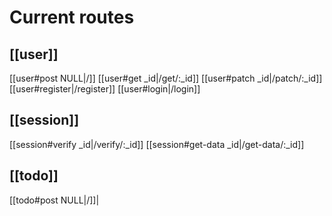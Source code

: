 # Current routes
## [[user]]
[[user#post NULL|/]]
[[user#get _id|/get/:_id]]
[[user#patch _id|/patch/:_id]]
[[user#register|/register]]
[[user#login|/login]]


## [[session]]
[[session#verify _id|/verify/:_id]]
[[session#get-data _id|/get-data/:_id]]

## [[todo]]
[[todo#post NULL|/]]|